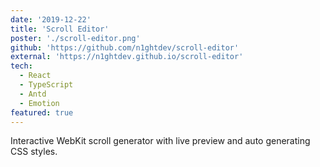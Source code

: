 ```yaml
---
date: '2019-12-22'
title: 'Scroll Editor'
poster: './scroll-editor.png'
github: 'https://github.com/n1ghtdev/scroll-editor'
external: 'https://n1ghtdev.github.io/scroll-editor'
tech:
  - React
  - TypeScript
  - Antd
  - Emotion
featured: true
---
```


Interactive WebKit scroll generator with live preview and auto generating CSS
styles.
